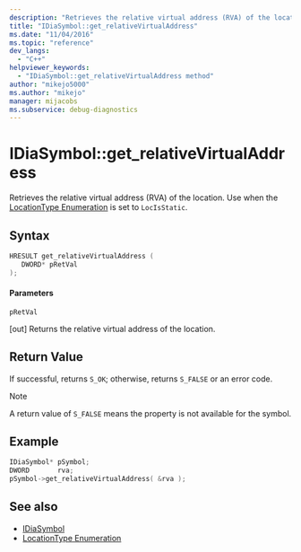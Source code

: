 ```yaml
---
description: "Retrieves the relative virtual address (RVA) of the location."
title: "IDiaSymbol::get_relativeVirtualAddress"
ms.date: "11/04/2016"
ms.topic: "reference"
dev_langs:
  - "C++"
helpviewer_keywords:
  - "IDiaSymbol::get_relativeVirtualAddress method"
author: "mikejo5000"
ms.author: "mikejo"
manager: mijacobs
ms.subservice: debug-diagnostics
---
```

# IDiaSymbol::get_relativeVirtualAddress

Retrieves the relative virtual address (RVA) of the location. Use when the [LocationType Enumeration](../../debugger/debug-interface-access/locationtype.md) is set to `LocIsStatic`.

## Syntax

```C++
HRESULT get_relativeVirtualAddress ( 
   DWORD* pRetVal
);
```

#### Parameters
 `pRetVal`

[out] Returns the relative virtual address of the location.

## Return Value
 If successful, returns `S_OK`; otherwise, returns `S_FALSE` or an error code.

> [!NOTE]
> A return value of `S_FALSE` means the property is not available for the symbol.

## Example

```C++
IDiaSymbol* pSymbol;
DWORD       rva;
pSymbol->get_relativeVirtualAddress( &rva );
```

## See also
- [IDiaSymbol](../../debugger/debug-interface-access/idiasymbol.md)
- [LocationType Enumeration](../../debugger/debug-interface-access/locationtype.md)
